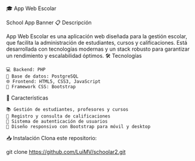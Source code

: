 🎓 App Web Escolar

School App Banner
📋 Descripción

App Web Escolar es una aplicación web diseñada para la gestión escolar, que facilita la administración de estudiantes, cursos y calificaciones. Está desarrollada con tecnologías modernas y un stack robusto para garantizar un rendimiento y escalabilidad óptimos.
🛠️ Tecnologías

    💻 Backend: PHP
    🐘 Base de datos: PostgreSQL
    🌐 Frontend: HTML5, CSS3, JavaScript
    🎨 Framework CSS: Bootstrap

🚀 Características

    📚 Gestión de estudiantes, profesores y cursos
    📝 Registro y consulta de calificaciones
    🔐 Sistema de autenticación de usuarios
    📱 Diseño responsivo con Bootstrap para móvil y desktop

📥 Instalación
Clona este repositorio:

git clone https://github.com/LuiMV/schoolar2.git

